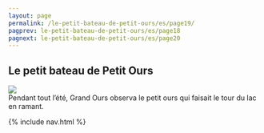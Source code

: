 ```yaml
---
layout: page
permalink: /le-petit-bateau-de-petit-ours/es/page19/
pagprev: le-petit-bateau-de-petit-ours/es/page18
pagnext: le-petit-bateau-de-petit-ours/es/page20
---
```


## Le petit bateau de Petit Ours

<img src="{{ site.baseurl }}/img/le-petit-bateau-de-petit-ours/page19.jpg"/>

<div class="childbook-text">
Pendant tout l’été, Grand Ours observa le petit ours qui faisait le tour du lac en ramant.
</div>

{% include nav.html %}
